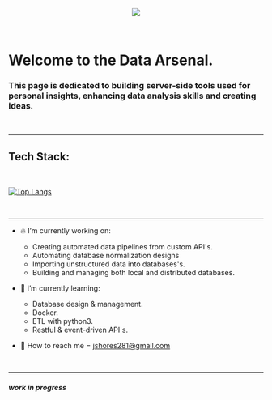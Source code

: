 
<p align="center"> 
  <img src="https://user-images.githubusercontent.com/52839097/196304471-f4a4a711-0727-4cab-a4ab-0c465ac4b37b.png"/>
  </p>


<br>

# Welcome to the Data Arsenal. 

### This page is dedicated to building server-side tools used for personal insights, enhancing data analysis skills and creating ideas. 


<br>

-----

## Tech Stack:

<br>


[![Top Langs](https://github-readme-stats.vercel.app/api/top-langs/?username=jshores281&langs_count=8&theme=dark)](https://github.com/anuraghazra/github-readme-stats)


<br>

-----


- :fire: I’m currently working on: 
  - Creating automated data pipelines from custom API's.
  - Automating database normalization designs
  - Importing unstructured data into databases's.
  - Building and managing both local and distributed databases.

- 🌱 I’m currently learning: 
  - Database design & management.
  - Docker. 
  - ETL with python3.
  - Restful & event-driven API's.


- :key: How to reach me = jshores281@gmail.com

<br>

--------

##### work in progress

<!--
![Jshores281's GitHub stats](https://github-readme-stats.vercel.app/api?username=jshores281&show_icons=true&theme=dark)
-->








